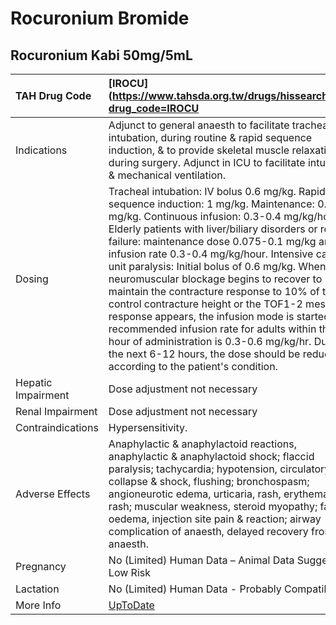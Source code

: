 # Rocuronium Bromide

## Rocuronium Kabi 50mg/5mL

| TAH Drug Code      | [IROCU](https://www.tahsda.org.tw/drugs/hissearch.php?drug_code=IROCU                                                                                                                                                                                                                                                                                                                                                                                                                                                                                                                                                                                                                                                                                        |
|:-------------------|:-------------------------------------------------------------------------------------------------------------------------------------------------------------------------------------------------------------------------------------------------------------------------------------------------------------------------------------------------------------------------------------------------------------------------------------------------------------------------------------------------------------------------------------------------------------------------------------------------------------------------------------------------------------------------------------------------------------------------------------------------------------|
| Indications        | Adjunct to general anaesth to facilitate tracheal intubation, during routine & rapid sequence induction, & to provide skeletal muscle relaxation during surgery. Adjunct in ICU to facilitate intubation & mechanical ventilation.                                                                                                                                                                                                                                                                                                                                                                                                                                                                                                                           |
| Dosing             | Tracheal intubation: IV bolus 0.6 mg/kg. Rapid sequence induction: 1 mg/kg. Maintenance: 0.15 mg/kg. Continuous infusion: 0.3-0.4 mg/kg/hour. Elderly patients with liver/biliary disorders or renal failure: maintenance dose 0.075-0.1 mg/kg and the infusion rate 0.3-0.4 mg/kg/hour. Intensive care unit paralysis: Initial bolus of 0.6 mg/kg. When the neuromuscular blockage begins to recover to maintain the contracture response to 10% of the control contracture height or the TOF1-2 message response appears, the infusion mode is started. The recommended infusion rate for adults within the first hour of administration is 0.3-0.6 mg/kg/hr. During the next 6-12 hours, the dose should be reduced according to the patient's condition. |
| Hepatic Impairment | Dose adjustment not necessary                                                                                                                                                                                                                                                                                                                                                                                                                                                                                                                                                                                                                                                                                                                                |
| Renal Impairment   | Dose adjustment not necessary                                                                                                                                                                                                                                                                                                                                                                                                                                                                                                                                                                                                                                                                                                                                |
| Contraindications  | Hypersensitivity.                                                                                                                                                                                                                                                                                                                                                                                                                                                                                                                                                                                                                                                                                                                                            |
| Adverse Effects    | Anaphylactic & anaphylactoid reactions, anaphylactic & anaphylactoid shock; flaccid paralysis; tachycardia; hypotension, circulatory collapse & shock, flushing; bronchospasm; angioneurotic edema, urticaria, rash, erythematous rash; muscular weakness, steroid myopathy; face oedema, injection site pain & reaction; airway complication of anaesth, delayed recovery from anaesth.                                                                                                                                                                                                                                                                                                                                                                     |
| Pregnancy          | No (Limited) Human Data – Animal Data Suggest Low Risk                                                                                                                                                                                                                                                                                                                                                                                                                                                                                                                                                                                                                                                                                                       |
| Lactation          | No (Limited) Human Data - Probably Compatible                                                                                                                                                                                                                                                                                                                                                                                                                                                                                                                                                                                                                                                                                                                |
| More Info          | [UpToDate](https://www.uptodate.com/contents/rocuronium-bromide-drug-information)                                                                                                                                                                                                                                                                                                                                                                                                                                                                                                                                                                                                                                                                            |

